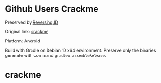 # Github Users Crackme

Preserved by [Reversing.ID](https://Reversing.ID)

Original link: [crackme](https://github.com/shush-sec/CrackMe)

Platform: Android

Build with Gradle on Debian 10 x64 environment. Preserve only the binaries generate with command `gradlew assembleRelease`.

# crackme

